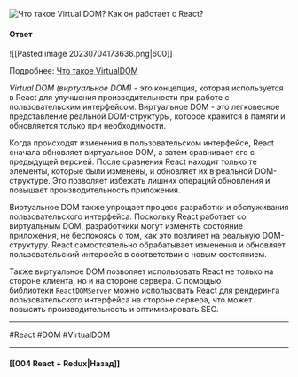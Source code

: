 ![Что такое Virtual DOM? Как он работает с React?](https://youtu.be/7TvS0iKR3_c?t=740)

#### Ответ

![[Pasted image 20230704173636.png|600]]

Подробнее: [Что такое VirtualDOM](https://habr.com/ru/post/256965/)

*Virtual DOM (виртуальное DOM)* - это концепция, которая используется в React для улучшения производительности при работе с пользовательским интерфейсом. Виртуальное DOM - это легковесное представление реальной DOM-структуры, которое хранится в памяти и обновляется только при необходимости.

Когда происходят изменения в пользовательском интерфейсе, React сначала обновляет виртуальное DOM, а затем сравнивает его с предыдущей версией. После сравнения React находит только те элементы, которые были изменены, и обновляет их в реальной DOM-структуре. Это позволяет избежать лишних операций обновления и повышает производительность приложения.

Виртуальное DOM также упрощает процесс разработки и обслуживания пользовательского интерфейса. Поскольку React работает со виртуальным DOM, разработчики могут изменять состояние приложения, не беспокоясь о том, как это повлияет на реальную DOM-структуру. React самостоятельно обрабатывает изменения и обновляет пользовательский интерфейс в соответствии с новым состоянием.

Также виртуальное DOM позволяет использовать React не только на стороне клиента, но и на стороне сервера. С помощью библиотеки `ReactDOMServer` можно использовать React для рендеринга пользовательского интерфейса на стороне сервера, что может повысить производительность и оптимизировать SEO.

____
#React #DOM #VirtualDOM 

____

#### [[004 React + Redux|Назад]]
